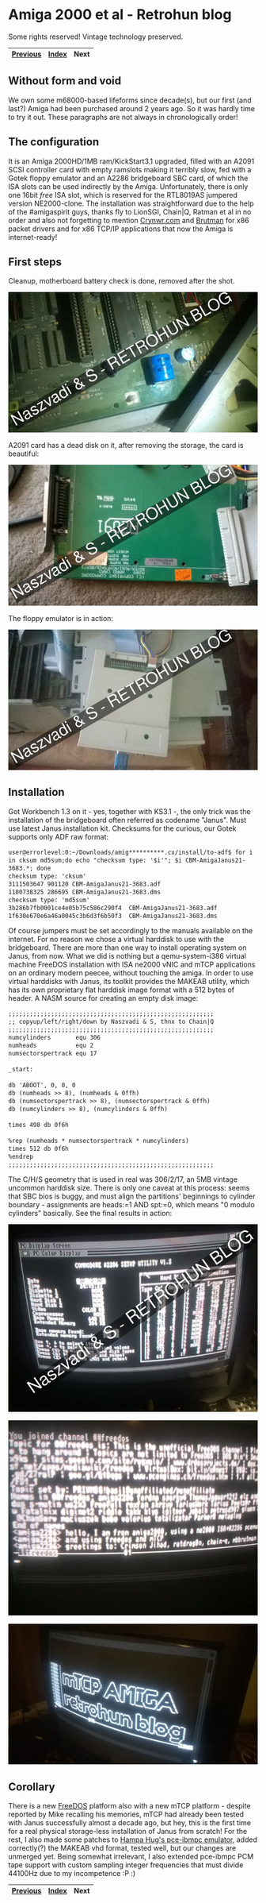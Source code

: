 # Amiga 2000 et al - Retrohun blog

Some rights reserved! Vintage technology preserved.

[Previous](../xenix286ondemand) | [Index](../../../../) | Next
--- | --- | ---

## Without form and void
We own some m68000-based lifeforms since decade(s), but our first (and last?)
Amiga had been purchased around 2 years ago. So it was hardly time to try it out.
These paragraphs are not always in chronologically order! 

## The configuration
It is an Amiga 2000HD/1MB ram/KickStart3.1 upgraded, filled with an A2091 SCSI controller card with empty ramslots making it terribly slow, fed with a Gotek floppy emulator and an A2286 bridgeboard SBC card, of which the ISA slots can be used indirectly by the Amiga. Unfortunately, there is only one 16bit *free* ISA slot, which is reserved for the RTL8019AS jumpered version NE2000-clone.
The installation was straightforward due to the help of the #amigaspirit guys, thanks fly to LionSGI, Chain|Q, Ratman et al in no order and also not forgetting to mention [Crynwr.com](http://www.crynwr.com/drivers/) and [Brutman](http://www.brutman.com/mTCP/) for x86 packet drivers and for x86 TCP/IP applications that now the Amiga is internet-ready!

## First steps
Cleanup, motherboard battery check is done, removed after the shot.

![Amiga2000 battery before removal](a2khdbattery.jpg)

A2091 card has a dead disk on it, after removing the storage, the card is beautiful:

![A2091 Rev 4.0](a2091.jpg)

The floppy emulator is in action:

![GOTEK](gotekina2k.jpg)

## Installation
Got Workbench 1.3 on it - yes, together with KS3.1 -, the only trick was the installation of the bridgeboard often referred as codename "Janus". Must use latest Janus installation kit. Checksums for the curious, our Gotek supports only ADF raw format:

```
user@errorlevel:0:~/Downloads/amig**********.cx/install/to-adf$ for i in cksum md5sum;do echo "checksum type: '$i'"; $i CBM-AmigaJanus21-3683.*; done
checksum type: 'cksum'
3111503647 901120 CBM-AmigaJanus21-3683.adf
1100738325 286695 CBM-AmigaJanus21-3683.dms
checksum type: 'md5sum'
3b286b7fb0001ce4e05b75c586c290f4  CBM-AmigaJanus21-3683.adf
1f630e670e6a46a0045c3b6d3f6b50f3  CBM-AmigaJanus21-3683.dms
```

Of course jumpers must be set accordingly to the manuals available on the internet. For no reason we chose a virtual harddisk to use with the bridgeboard. There are more than one way to install operating system on Janus, from now. What we did is nothing but a qemu-system-i386 virtual machine FreeDOS installation with ISA ne2000 vNIC and mTCP applications on an ordinary modern peecee, without touching the amiga. In order to use virtual harddisks with Janus, its toolkit provides the MAKEAB utility, which has its own proprietary flat harddisk image format with a 512 bytes of header. A NASM source for creating an empty disk image:

```
;;;;;;;;;;;;;;;;;;;;;;;;;;;;;;;;;;;;;;;;;;;;;;;;;;;;;;;;;;
;; copyup/left/right/down by Naszvadi & S, thnx to Chain|Q
;;;;;;;;;;;;;;;;;;;;;;;;;;;;;;;;;;;;;;;;;;;;;;;;;;;;;;;;;;
numcylinders       equ 306
numheads           equ 2
numsectorspertrack equ 17

_start:

db 'ABOOT', 0, 0, 0
db (numheads >> 8), (numheads & 0ffh)
db (numsectorspertrack >> 8), (numsectorspertrack & 0ffh)
db (numcylinders >> 8), (numcylinders & 0ffh)

times 498 db 0f6h

%rep (numheads * numsectorspertrack * numcylinders)
times 512 db 0f6h
%endrep
;;;;;;;;;;;;;;;;;;;;;;;;;;;;;;;;;;;;;;;;;;;;;;;;;;;;;;;;;;
```

The C/H/S geometry that is used in real was 306/2/17, an 5MB vintage uncommon harddisk size. There is only one caveat at this process: seems that SBC bios is buggy, and must align the partitions' beginnings to cylinder boundary - assignments are heads:=1 AND spt:=0, which means "0 modulo cylinders" basically. See the final results in action:

![Amiga 2000 with Janus BIOS setup](janusbios.jpg)

![Amiga 2000 with Janus on NET 1](a2kjanusirc.jpg)

![Amiga 2000 with Janus on NET 2](retrohunbanner.jpg)

## Corollary
There is a new [FreeDOS](http://www.freedos.org/) platform also with a new mTCP platform - despite reported by Mike recalling his memories, mTCP had already been tested with Janus successfully almost a decade ago, but hey, this is the first time for a real physical storage-less installation of Janus from scratch!
For the rest, I also made some patches to [Hampa Hug's pce-ibmpc emulator](http://hampa.ch/pce), added correctly(?) the MAKEAB vhd format, tested well, but our changes are unmerged yet. Being somewhat irrelevant, I also extended pce-ibmpc PCM tape support with custom sampling integer frequencies that must divide 44100Hz due to my incompetence :P :) 

[Previous](../xenix286ondemand) | [Index](../../../../) | Next
--- | --- | ---
